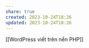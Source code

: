 ```yaml
---
share: true
created: 2023-10-24T18:26
updated: 2023-10-24T18:26
---
```

[[WordPress viết trên nền PHP]] 
